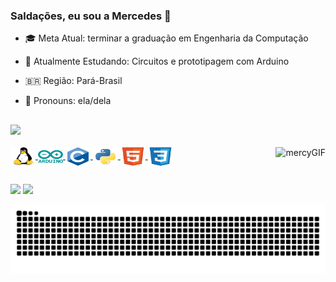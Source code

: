 ### Saldações, eu sou a Mercedes 🖖

- 🎓 Meta Atual: terminar a graduação em Engenharia da Computação
- 🧐 Atualmente Estudando: Circuitos e prototipagem com Arduino
- 🇧🇷 Região: Pará-Brasil 
- 🌻 Pronouns: ela/dela

  ##
  
<div>
  <a href="https://github.com/mercedesDiniz">
  <img height="180em" src="https://github-readme-stats.vercel.app/api?username=mercedesDiniz&show_icons=true&theme=dracula&include_all_commits=true&count_private=true"/>
</div>
<div style="display: inline_block"><br>

  <img align="center" alt="mercy-linux" height="30" width="40" src="https://github.com/devicons/devicon/blob/master/icons/linux/linux-original.svg">
  <img align="center" alt="mercy-arduino" height="30" width="40" src="https://github.com/devicons/devicon/blob/master/icons/arduino/arduino-original-wordmark.svg">
   <img align="center" alt="mercy-c" height="30" width="40" src="https://github.com/devicons/devicon/blob/master/icons/c/c-original.svg">
  <img align="center" alt="mercy-Python" height="30" width="40" src="https://raw.githubusercontent.com/devicons/devicon/master/icons/python/python-original.svg">
  <img align="center" alt="mercy-HTML" height="30" width="40" src="https://raw.githubusercontent.com/devicons/devicon/master/icons/html5/html5-original.svg">
  <img align="center" alt="mercy-CSS" height="30" width="40" src="https://raw.githubusercontent.com/devicons/devicon/master/icons/css3/css3-original.svg">
  <img align="right" alt="mercyGIF" src="https://media.giphy.com/media/BUw8GTuBlkdFFCPjd9/giphy.gif">
</div>
  
 ##
  
 <div> 
  <a href = "mercy.diniz82@gmail.com"><img src="https://img.shields.io/badge/Gmail-D14836?style=for-the-badge&logo=gmail&logoColor=white" target="_blank"></a>
  <a href = "mercedes.diniz@itec.ufpa.br"><img src="https://img.shields.io/badge/-Gmail-%23333?style=for-the-badge&logo=gmail&logoColor=white" target="_blank"></a>

 
  ![Snake animation](https://github.com/mercedesDiniz/mercedesDiniz/blob/output/github-contribution-grid-snake.svg)
 
</div>
